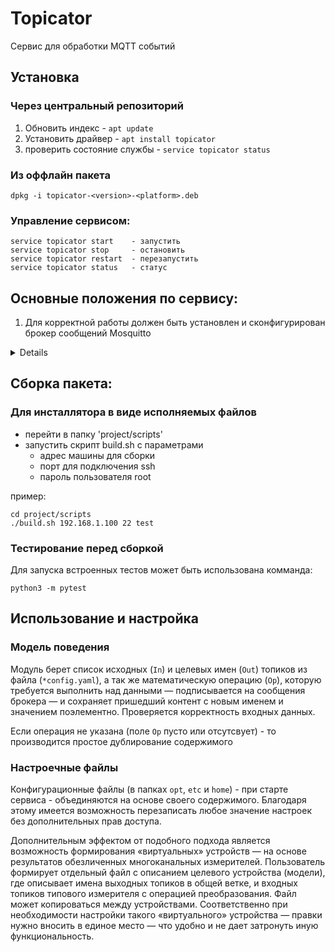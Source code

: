 # Topicator

Сервис для обработки MQTT событий

## Установка

### Через центральный репозиторий

1. Обновить индекс - ```apt update```
2. Установить драйвер - ```apt install topicator```
3. проверить состояние службы - ```service topicator status```

### Из оффлайн пакета

```
dpkg -i topicator-<version>-<platform>.deb
```

### Управление сервисом:
```
service topicator start    - запустить
service topicator stop     - остановить
service topicator restart  - перезапустить
service topicator status   - статус
```

## Основные положения по сервису:

1. Для корректной работы должен быть установлен и сконфигурирован брокер сообщений Mosquitto
<details>

```
sudo apt-add-repository ppa:mosquitto-dev/mosquitto-ppa.
sudo apt-get update.
sudo apt-get install mosquitto.
sudo apt-get install mosquitto-clients.
sudo apt clean
```

или, если пакет имеется в центральном репозитории:
```
sudo apt install -y mosquitto
```

для проверки работоспособности брокера можно выполнить комманду:
```
sudo systemctl status mosquitto
```
примерный вывод должен быть следующий:
```
● mosquitto.service - Mosquitto MQTT Broker
     Loaded: loaded (/lib/systemd/system/mosquitto.service; enabled; vendor pre>
     Active: active (running) since Tue 2024-05-07 14:02:34 +06; 1 day 3h ago
       Docs: man:mosquitto.conf(5)
             man:mosquitto(8)
   Main PID: 994 (mosquitto)
      Tasks: 1 (limit: 38373)
     Memory: 3.3M
        CPU: 35.176s
     CGroup: /system.slice/mosquitto.service
             └─994 /usr/sbin/mosquitto -c /etc/mosquitto/mosquitto.conf

мая 07 14:02:33 toor-SS systemd[1]: Starting Mosquitto MQTT Broker...
мая 07 14:02:34 toor-SS mosquitto[994]: 1715068954: Loading config file /etc/mo>
мая 07 14:02:34 toor-SS systemd[1]: Started Mosquitto MQTT Broker.
```
</details>


## Сборка пакета:

### Для инсталлятора в виде исполняемых файлов

- перейти в папку 'project/scripts'
- запустить скрипт build.sh с параметрами
    - адрес машины для сборки
    - порт для подключения ssh
    - пароль пользователя root

пример:
```
cd project/scripts
./build.sh 192.168.1.100 22 test
```

### Тестирование перед сборкой

Для запуска встроенных тестов может быть использована комманда:
```
python3 -m pytest
```

## Использование и настройка

### Модель поведения
Модуль берет список исходных (`In`) и целевых имен (`Out`) топиков из файла (`*config.yaml`), а так же математическую операцию (`Op`), которую требуется выполнить над данными — подписывается на сообщения брокера — и сохраняет пришедший контент с новым именем и значением поэлементно. Проверяется корректность входных данных.

Если операция не указана (поле `Op` пусто или отсутсвует) - то производится простое дублирование содержимого

### Настроечные файлы
Конфигурационные файлы (в папках `opt`, `etc` и `home`) - при старте сервиса - объединяются на основе своего содержимого. Благодаря этому имеется возможность перезаписать любое значение настроек без дополнительных прав доступа.

Дополнительным эффектом от подобного подхода является возможность формирования «виртуальных» устройств — на основе результатов обезличенных многоканальных измерителей. Пользователь формирует отдельный файл с описанием целевого устройства (модели), где описывает имена выходных топиков в общей ветке, и входных топиков типового измерителя с операцией преобразования. Файл может копироваться между устройствами. Соответственно при необходимости настройки такого «виртуального» устройства — правки нужно вносить в единое место — что удобно и не дает затронуть иную функциональность.


